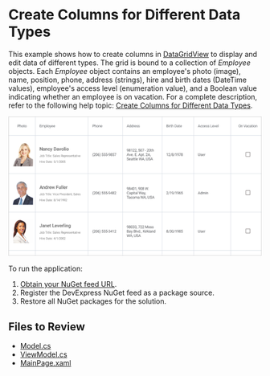 # Create Columns for Different Data Types

This example shows how to create columns in [DataGridView](https://docs.devexpress.com/MobileControls/DevExpress.XamarinForms.DataGrid.DataGridView) to display and edit data of different types. The grid is bound to a collection of *Employee* objects. Each *Employee* object contains an employee's photo (image), name, position, phone, address (strings), hire and birth dates (DateTime values), employee's access level (enumeration value), and a Boolean value indicating whether an employee is on vacation. For a complete description, refer to the following help topic: [Create Columns for Different Data Types](https://docs.devexpress.com/MobileControls/400831/xamarin-forms/data-grid/examples/all-columns).

<img src="./img/grid-all-columns.png"/>

To run the application:
1. [Obtain your NuGet feed URL](http://docs.devexpress.com/GeneralInformation/116042/installation/install-devexpress-controls-using-nuget-packages/obtain-your-nuget-feed-url).
2. Register the DevExpress NuGet feed as a package source.
3. Restore all NuGet packages for the solution.
   
<!-- default file list -->
## Files to Review

* [Model.cs](./DataGrid_Columns/Model.cs)
* [ViewModel.cs](./DataGrid_Columns/ViewModel.cs)
* [MainPage.xaml](./DataGrid_Columns/MainPage.xaml)
<!-- default file list end -->
